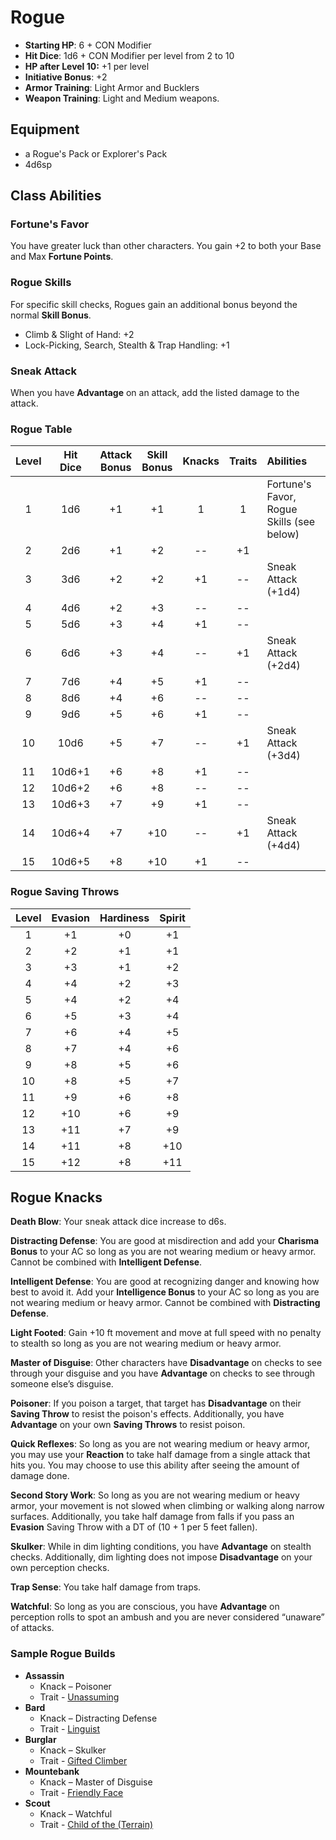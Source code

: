 # Rogue

- **Starting HP**: 6 + CON Modifier
- **Hit Dice**: 1d6 + CON Modifier per level from 2 to 10
- **HP after Level 10:** +1 per level
- **Initiative Bonus**: +2
- **Armor Training**: Light Armor and Bucklers
- **Weapon Training**: Light and Medium weapons.

## Equipment
- a Rogue's Pack or Explorer's Pack
- 4d6sp

## Class Abilities

### Fortune's Favor
You have greater luck than other characters.  You gain +2 to both your Base and Max **Fortune Points**.

### Rogue Skills
For specific skill checks, Rogues gain an additional bonus beyond the normal **Skill Bonus**.
- Climb & Slight of Hand: +2
- Lock-Picking, Search, Stealth & Trap Handling: +1

### Sneak Attack
When you have **Advantage** on an attack, add the listed damage to the attack.

### Rogue Table
| Level | Hit<br/>Dice | Attack<br/>Bonus | Skill<br/>Bonus | Knacks | Traits | Abilities |
|:-----:|:------------:|:----------------:|:---------------:|:------:|:------:|:----------|
|  1    |  1d6         |  +1              |  +1             |  1     |  1     | Fortune's Favor, Rogue Skills (see below) |
|  2    |  2d6         |  +1              |  +2             | --     | +1     |  |
|  3    |  3d6         |  +2              |  +2             | +1     | --     | Sneak Attack (+1d4) |
|  4    |  4d6         |  +2              |  +3             | --     | --     |  |
|  5    |  5d6         |  +3              |  +4             | +1     | --     |  |
|  6    |  6d6         |  +3              |  +4             | --     | +1     | Sneak Attack (+2d4) |
|  7    |  7d6         |  +4              |  +5             | +1     | --     |  |
|  8    |  8d6         |  +4              |  +6             | --     | --     |  |
|  9    |  9d6         |  +5              |  +6             | +1     | --     |  |
| 10    | 10d6         |  +5              |  +7             | --     | +1     | Sneak Attack (+3d4) |
| 11    | 10d6+1       |  +6              |  +8             | +1     | --     |  |
| 12    | 10d6+2       |  +6              |  +8             | --     | --     |  |
| 13    | 10d6+3       |  +7              |  +9             | +1     | --     |  |
| 14    | 10d6+4       |  +7              | +10             | --     | +1     | Sneak Attack (+4d4) | 
| 15    | 10d6+5       |  +8              | +10             | +1     | --     |  |

### Rogue Saving Throws
| Level | Evasion | Hardiness | Spirit |
|:-----:|:-------:|:---------:|:------:|
|   1   |    +1   |     +0    |   +1   |
|   2   |    +2   |     +1    |   +1   |
|   3   |    +3   |     +1    |   +2   |
|   4   |    +4   |     +2    |   +3   |
|   5   |    +4   |     +2    |   +4   |
|   6   |    +5   |     +3    |   +4   |
|   7   |    +6   |     +4    |   +5   |
|   8   |    +7   |     +4    |   +6   |
|   9   |    +8   |     +5    |   +6   |
|  10   |    +8   |     +5    |   +7   |
|  11   |    +9   |     +6    |   +8   |
|  12   |   +10   |     +6    |   +9   |
|  13   |   +11   |     +7    |   +9   |
|  14   |   +11   |     +8    |  +10   |
|  15   |   +12   |     +8    |  +11   |

## Rogue Knacks

**Death Blow**: Your sneak attack dice increase to d6s.

**Distracting Defense**: You are good at misdirection and add your **Charisma Bonus** to your AC so long as you are not wearing medium or heavy armor.  Cannot be combined with **Intelligent Defense**.

**Intelligent Defense**: You are good at recognizing danger and knowing how best to avoid it. Add your **Intelligence Bonus** to your AC so long as you are not wearing medium or heavy armor.  Cannot be combined with **Distracting Defense**.

**Light Footed**: Gain +10 ft movement and move at full speed with no penalty to stealth so long as you are not wearing medium or heavy armor.

**Master of Disguise**: Other characters have **Disadvantage** on checks to see through your disguise and you have **Advantage** on checks to see through someone else’s disguise.

**Poisoner**: If you poison a target, that target has **Disadvantage** on their **Saving Throw** to resist the poison's effects.  Additionally, you have **Advantage** on your own **Saving Throws** to resist poison.

**Quick Reflexes**: So long as you are not wearing medium or heavy armor, you may use your **Reaction** to take half damage from a single attack that hits you.  You may choose to use this ability after seeing the amount of damage done.

**Second Story Work**: So long as you are not wearing medium or heavy armor, your movement is not slowed when climbing or walking along narrow surfaces.  Additionally, you take half damage from falls if you pass an **Evasion** Saving Throw with a DT of (10 + 1 per 5 feet fallen).

**Skulker**: While in dim lighting conditions, you have **Advantage** on stealth checks.   Additionally, dim lighting does not impose **Disadvantage** on your own perception checks.

**Trap Sense**: You take half damage from traps.

**Watchful**: So long as you are conscious, you have **Advantage** on perception rolls to spot an ambush and you are never considered “unaware” of attacks.

### Sample Rogue Builds
- **Assassin** 
	- Knack – Poisoner
	- Trait - [Unassuming](Traits.md#unassuming)
- **Bard** 
	- Knack – Distracting Defense
	- Trait - [Linguist](Traits.md#linguist)
- **Burglar** 
	- Knack – Skulker
	- Trait - [Gifted Climber](Traits.md#gifted-climber)
- **Mountebank** 
	- Knack – Master of Disguise
	- Trait - [Friendly Face](Traits.md#friendly-face)
- **Scout** 
	- Knack – Watchful
	- Trait - [Child of the (Terrain)](Traits.md#child-of-the-terrain)

